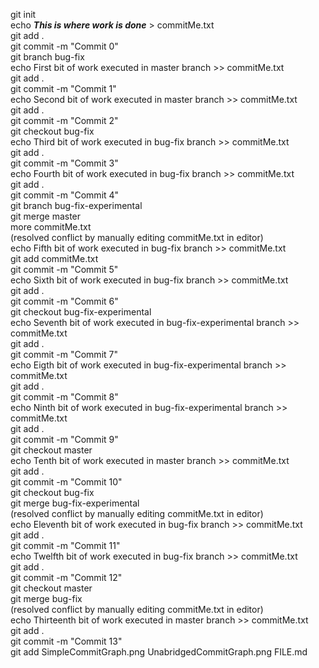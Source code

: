 git init<br>
echo ***This is where work is done*** > commitMe.txt<br>
git add .<br>
git commit -m "Commit 0"<br>
git branch bug-fix<br>
echo First bit of work executed in master branch >> commitMe.txt<br>
git add .<br>
git commit -m "Commit 1"<br>
echo Second bit of work executed in master branch >> commitMe.txt<br>
git add .<br>
git commit -m "Commit 2"<br>
git checkout bug-fix<br>
echo Third bit of work executed in bug-fix branch >> commitMe.txt<br>
git add .<br>
git commit -m "Commit 3"<br>
echo Fourth bit of work executed in bug-fix branch >> commitMe.txt<br>
git add .<br>
git commit -m "Commit 4"<br>
git branch bug-fix-experimental<br>
git merge master<br>
more commitMe.txt<br>
(resolved conflict by manually editing commitMe.txt in editor)<br>
echo Fifth bit of work executed in bug-fix branch >> commitMe.txt<br>
git add commitMe.txt<br>
git commit -m "Commit 5"<br>
echo Sixth bit of work executed in bug-fix branch >> commitMe.txt<br>
git add .<br>
git commit -m "Commit 6"<br>
git checkout bug-fix-experimental<br>
echo Seventh bit of work executed in bug-fix-experimental branch >> commitMe.txt<br>
git add .<br>
git commit -m "Commit 7"<br>
echo Eigth bit of work executed in bug-fix-experimental branch >> commitMe.txt<br>
git add .<br>
git commit -m "Commit 8"<br>
echo Ninth bit of work executed in bug-fix-experimental branch >> commitMe.txt<br>
git add .<br>
git commit -m "Commit 9"<br>
git checkout master<br>
echo Tenth bit of work executed in master branch >> commitMe.txt<br>
git add .<br>
git commit -m "Commit 10"<br>
git checkout bug-fix<br>
git merge bug-fix-experimental<br>
(resolved conflict by manually editing commitMe.txt in editor)<br>
echo Eleventh bit of work executed in bug-fix branch >> commitMe.txt<br>
git add .<br>
git commit -m "Commit 11"<br>
echo Twelfth bit of work executed in bug-fix branch >> commitMe.txt<br>
git add .<br>
git commit -m "Commit 12"<br>
git checkout master<br>
git merge bug-fix<br>
(resolved conflict by manually editing commitMe.txt in editor)<br>
echo Thirteenth bit of work executed in master branch >> commitMe.txt<br>
git add .<br>
git commit -m "Commit 13"<br>
git add SimpleCommitGraph.png UnabridgedCommitGraph.png FILE.md<br>
